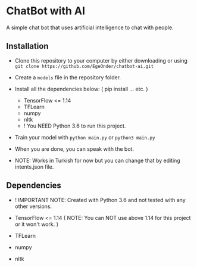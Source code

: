 # ChatBot with AI
  A simple chat bot that uses artificial intelligence to chat with people.

## Installation
  * Clone this repository to your computer by either downloading or using ```git clone https://github.com/EgeOnder/chatbot-ai.git```
  * Create a ```models``` file in the repository folder.
  * Install all the dependencies below: ( pip install ... etc. )
    - TensorFlow <= 1.14
    - TFLearn
    - numpy
    - nltk
    - ! You NEED Python 3.6 to run this project.
  * Train your model with ```python main.py``` or ```python3 main.py```
  * When you are done, you can speak with the bot.

  * NOTE: Works in Turkish for now but you can change that by editing intents.json file.

## Dependencies
  * ! IMPORTANT NOTE: Created with Python 3.6 and not tested with any other versions.

  * TensorFlow <= 1.14 ( NOTE: You can NOT use above 1.14 for this project or it won't work. )
  * TFLearn
  * numpy
  * nltk
